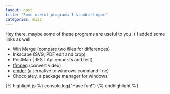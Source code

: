 ```yaml
---
layout: post
title: "Some useful programs I stumbled upon"
categories: misc
---
```


Hey there, maybe some of these programs are useful to you :) I added some links as well

* Win Merge (compare two files for differences)
* Inkscape (SVG, PDF edit and crop)
* PostMan (REST Api requests and test)
* [ffmpeg](https://ffmpeg.org/) (convert video)
* [cmder](https://github.com/cmderdev/cmder) (alternative to windows command line)
* Chocolatey, a package manager for windows


{% highlight js %}
console.log("Have fun!")
{% endhighlight %}
